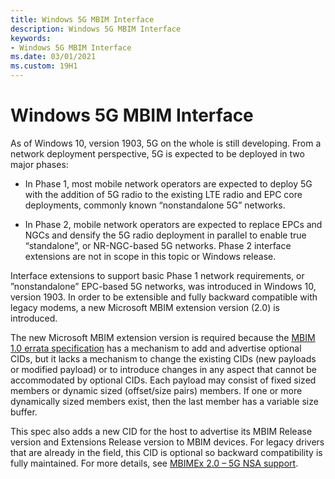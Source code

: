 ```yaml
---
title: Windows 5G MBIM Interface
description: Windows 5G MBIM Interface
keywords:
- Windows 5G MBIM Interface
ms.date: 03/01/2021
ms.custom: 19H1
---
```


# Windows 5G MBIM Interface

As of Windows 10, version 1903, 5G on the whole is still developing. From a network deployment perspective, 5G is expected to be deployed in two major phases: 

* In Phase 1, most mobile network operators are expected to deploy 5G with the addition of 5G radio to the existing LTE radio and EPC core deployments, commonly known “nonstandalone 5G” networks.  

* In Phase 2, mobile network operators are expected to replace EPCs and NGCs and densify the 5G radio deployment in parallel to enable true “standalone”, or NR-NGC-based 5G networks. Phase 2 interface extensions are not in scope in this topic or Windows release. 

Interface extensions to support basic Phase 1 network requirements, or ”nonstandalone” EPC-based 5G networks, was introduced in Windows 10, version 1903. In order to be extensible and fully backward compatible with legacy modems, a new Microsoft MBIM extension version (2.0) is introduced. 

The new Microsoft MBIM extension version is required because the [MBIM 1.0 errata specification](https://www.usb.org/sites/default/files/MBIM10Errata1_073013.zip) has a mechanism to add and advertise optional CIDs, but it lacks a mechanism to change the existing CIDs (new payloads or modified payload) or to introduce changes in any aspect that cannot be accommodated by optional CIDs. Each payload may consist of fixed sized members or dynamic sized (offset/size pairs) members. If one or more  dynamically sized members exist, then the last member has a variable size buffer.  

This spec also adds a new CID for the host to advertise its MBIM Release version and Extensions Release version to MBIM devices. For legacy drivers that are already in the field, this CID is optional so backward compatibility is fully maintained.  For more details, see [MBIMEx 2.0 – 5G NSA support](mbimex-2.0-5g-nsa-support.md). 
